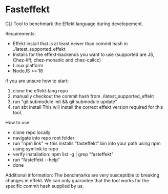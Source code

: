 # Fasteffekt
CLI Tool to benchmark the Effekt language during developement.

Requirements:
- Effekt install that is at least newer than commit hash in ./latest_supported_effekt
- Installs for the effekt-backends you want to use (supported are JS, Chez-lift, chez-monadic and chez-callcc)
- Linux platform
- NodeJS >= 18

if you are unsure how to start:
1. clone the effekt-lang repo
2. manually checkout the commit hash from ./latest_supported_effekt 
3. run "git submodule init && git submodule update"
4. run sbt install
This will install the correct effekt version required for this tool.

How to use:
- clone repo locally
- navigate into repo root folder
- run "npm link" => this installs "fasteffekt" bin into your path using npm using symlink to repo
- verify installation: npm list -g | grep "fasteffekt"
- run "fasteffekt --help"
- done

Additional information:
The benchmarks are very susceptible to breaking changes in effekt.
We can only guarantee that the tool works for the specific commit hash supplied by us.

